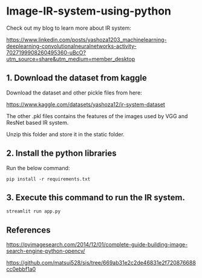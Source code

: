 # Image-IR-system-using-python

Check out my blog to learn more about IR system: 

https://www.linkedin.com/posts/yashoza1203_machinelearning-deeplearning-convolutionalneuralnetworks-activity-7027199908260495360-uBcO?utm_source=share&utm_medium=member_desktop

## 1. Download the dataset from kaggle
Download the dataset and other pickle files from here:

https://www.kaggle.com/datasets/yashoza12/ir-system-dataset

The other .pkl files contains the features of the images used by VGG and ResNet based IR system.

Unzip this folder and store it in the static folder. 

## 2. Install the python libraries 

Run the below command:

`pip install -r requirements.txt`

## 3. Execute this command to run the IR system.

`streamlit run app.py`

## References

https://pyimagesearch.com/2014/12/01/complete-guide-building-image-search-engine-python-opencv/

https://github.com/matsui528/sis/tree/669ab31e2c2de46831e2f720876688cc0ebbf1a0

